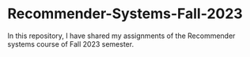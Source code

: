 # Recommender-Systems-Fall-2023
In this repository, I have shared my assignments of the Recommender systems course of Fall 2023 semester.
